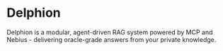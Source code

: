 # Delphion
Delphion is a modular, agent-driven RAG system powered by MCP and Nebius - delivering oracle-grade answers from your private knowledge.
